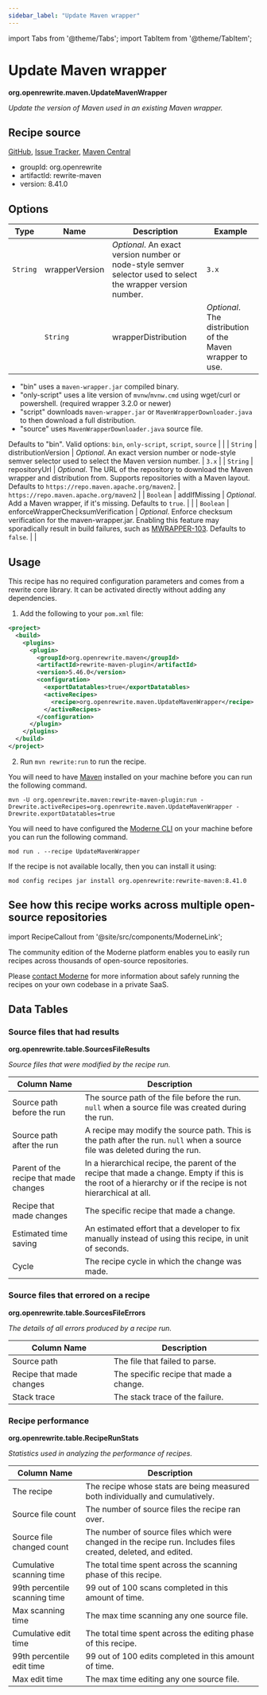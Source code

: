 ```yaml
---
sidebar_label: "Update Maven wrapper"
---
```


import Tabs from '@theme/Tabs';
import TabItem from '@theme/TabItem';

# Update Maven wrapper

**org.openrewrite.maven.UpdateMavenWrapper**

_Update the version of Maven used in an existing Maven wrapper._

## Recipe source

[GitHub](https://github.com/openrewrite/rewrite/blob/main/rewrite-maven/src/main/java/org/openrewrite/maven/UpdateMavenWrapper.java), [Issue Tracker](https://github.com/openrewrite/rewrite/issues), [Maven Central](https://central.sonatype.com/artifact/org.openrewrite/rewrite-maven/8.41.0/jar)

* groupId: org.openrewrite
* artifactId: rewrite-maven
* version: 8.41.0

## Options

| Type | Name | Description | Example |
| -- | -- | -- | -- |
| `String` | wrapperVersion | *Optional*. An exact version number or node-style semver selector used to select the wrapper version number. | `3.x` |
                            | `String` | wrapperDistribution | *Optional*. The distribution of the Maven wrapper to use.

* "bin" uses a `maven-wrapper.jar` compiled binary.
* "only-script" uses a lite version of `mvnw`/`mvnw.cmd` using wget/curl or powershell. (required wrapper 3.2.0 or newer)
* "script" downloads `maven-wrapper.jar` or `MavenWrapperDownloader.java` to then download a full distribution.
* "source" uses `MavenWrapperDownloader.java` source file.

Defaults to "bin". Valid options: `bin`, `only-script`, `script`, `source` |  |
| `String` | distributionVersion | *Optional*. An exact version number or node-style semver selector used to select the Maven version number. | `3.x` |
| `String` | repositoryUrl | *Optional*. The URL of the repository to download the Maven wrapper and distribution from. Supports repositories with a Maven layout. Defaults to `https://repo.maven.apache.org/maven2`. | `https://repo.maven.apache.org/maven2` |
| `Boolean` | addIfMissing | *Optional*. Add a Maven wrapper, if it's missing. Defaults to `true`. |  |
| `Boolean` | enforceWrapperChecksumVerification | *Optional*. Enforce checksum verification for the maven-wrapper.jar. Enabling this feature may sporadically result in build failures, such as [MWRAPPER-103](https://issues.apache.org/jira/browse/MWRAPPER-103). Defaults to `false`. |  |


## Usage

This recipe has no required configuration parameters and comes from a rewrite core library. It can be activated directly without adding any dependencies.
<Tabs groupId="projectType">

<TabItem value="maven" label="Maven POM">

1. Add the following to your `pom.xml` file:

```xml title="pom.xml"
<project>
  <build>
    <plugins>
      <plugin>
        <groupId>org.openrewrite.maven</groupId>
        <artifactId>rewrite-maven-plugin</artifactId>
        <version>5.46.0</version>
        <configuration>
          <exportDatatables>true</exportDatatables>
          <activeRecipes>
            <recipe>org.openrewrite.maven.UpdateMavenWrapper</recipe>
          </activeRecipes>
        </configuration>
      </plugin>
    </plugins>
  </build>
</project>
```

2. Run `mvn rewrite:run` to run the recipe.
</TabItem>

<TabItem value="maven-command-line" label="Maven Command Line">

You will need to have [Maven](https://maven.apache.org/download.cgi) installed on your machine before you can run the following command.

```shell title="shell"
mvn -U org.openrewrite.maven:rewrite-maven-plugin:run -Drewrite.activeRecipes=org.openrewrite.maven.UpdateMavenWrapper -Drewrite.exportDatatables=true
```

</TabItem>
<TabItem value="moderne-cli" label="Moderne CLI">

You will need to have configured the [Moderne CLI](https://docs.moderne.io/user-documentation/moderne-cli/getting-started/cli-intro) on your machine before you can run the following command.

```shell title="shell"
mod run . --recipe UpdateMavenWrapper
```

If the recipe is not available locally, then you can install it using:
```shell
mod config recipes jar install org.openrewrite:rewrite-maven:8.41.0
```
</TabItem>
</Tabs>

## See how this recipe works across multiple open-source repositories

import RecipeCallout from '@site/src/components/ModerneLink';

<RecipeCallout link="https://app.moderne.io/recipes/org.openrewrite.maven.UpdateMavenWrapper" />

The community edition of the Moderne platform enables you to easily run recipes across thousands of open-source repositories.

Please [contact Moderne](https://moderne.io/product) for more information about safely running the recipes on your own codebase in a private SaaS.
## Data Tables

### Source files that had results
**org.openrewrite.table.SourcesFileResults**

_Source files that were modified by the recipe run._

| Column Name | Description |
| ----------- | ----------- |
| Source path before the run | The source path of the file before the run. `null` when a source file was created during the run. |
| Source path after the run | A recipe may modify the source path. This is the path after the run. `null` when a source file was deleted during the run. |
| Parent of the recipe that made changes | In a hierarchical recipe, the parent of the recipe that made a change. Empty if this is the root of a hierarchy or if the recipe is not hierarchical at all. |
| Recipe that made changes | The specific recipe that made a change. |
| Estimated time saving | An estimated effort that a developer to fix manually instead of using this recipe, in unit of seconds. |
| Cycle | The recipe cycle in which the change was made. |

### Source files that errored on a recipe
**org.openrewrite.table.SourcesFileErrors**

_The details of all errors produced by a recipe run._

| Column Name | Description |
| ----------- | ----------- |
| Source path | The file that failed to parse. |
| Recipe that made changes | The specific recipe that made a change. |
| Stack trace | The stack trace of the failure. |

### Recipe performance
**org.openrewrite.table.RecipeRunStats**

_Statistics used in analyzing the performance of recipes._

| Column Name | Description |
| ----------- | ----------- |
| The recipe | The recipe whose stats are being measured both individually and cumulatively. |
| Source file count | The number of source files the recipe ran over. |
| Source file changed count | The number of source files which were changed in the recipe run. Includes files created, deleted, and edited. |
| Cumulative scanning time | The total time spent across the scanning phase of this recipe. |
| 99th percentile scanning time | 99 out of 100 scans completed in this amount of time. |
| Max scanning time | The max time scanning any one source file. |
| Cumulative edit time | The total time spent across the editing phase of this recipe. |
| 99th percentile edit time | 99 out of 100 edits completed in this amount of time. |
| Max edit time | The max time editing any one source file. |

